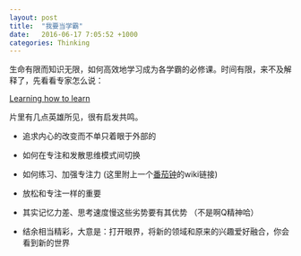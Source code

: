 ```yaml
---
layout: post
title:  "我要当学霸"
date:   2016-06-17 7:05:52 +1000
categories: Thinking
---
```

生命有限而知识无限，如何高效地学习成为各学霸的必修课。时间有限，来不及解释了，先看看专家怎么说：

[Learning how to learn](https://www.youtube.com/watch?v=O96fE1E-rf8)

片里有几点英雄所见，很有启发共鸣。

- 追求内心的改变而不单只着眼于外部的

- 如何在专注和发散思维模式间切换

- 如何练习、加强专注力 (这里附上一个[番茄钟](https://zh.wikipedia.org/wiki/%E7%95%AA%E8%8C%84%E5%B7%A5%E4%BD%9C%E6%B3%95)的wiki链接)

- 放松和专注一样的重要

- 其实记忆力差、思考速度慢这些劣势要有其优势 （不是啊Q精神哈）

- 结余相当精彩，大意是：打开眼界，将新的领域和原来的兴趣爱好融合，你会看到新的世界


